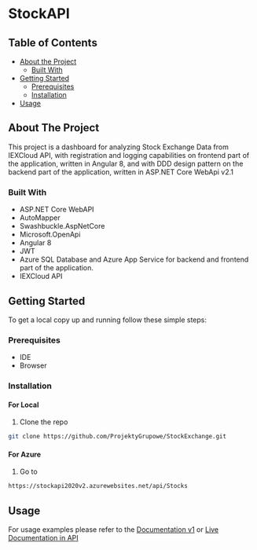 <h1>StockAPI</h1>

<!-- TABLE OF CONTENTS -->
## Table of Contents

* [About the Project](#about-the-project)
  * [Built With](#built-with)
* [Getting Started](#getting-started)
  * [Prerequisites](#prerequisites)
  * [Installation](#installation)
* [Usage](#usage)

<!-- ABOUT THE PROJECT -->
## About The Project
This project is a dashboard for analyzing Stock Exchange Data from IEXCloud API, with registration and logging capabilities on frontend part of the application, written in Angular 8, and with DDD design pattern on the backend part of the application, written in ASP.NET Core WebApi v2.1

### Built With
* ASP.NET Core WebAPI
* AutoMapper
* Swashbuckle.AspNetCore
* Microsoft.OpenApi
* Angular 8
* JWT
* Azure SQL Database and Azure App Service for backend and frontend part of the application.
* IEXCloud API

<!-- GETTING STARTED -->
## Getting Started

To get a local copy up and running follow these simple steps:

### Prerequisites
* IDE
* Browser

### Installation


#### For Local
1. Clone the repo
```sh
git clone https://github.com/ProjektyGrupowe/StockExchange.git
```

#### For Azure
1. Go to
```sh
https://stockapi2020v2.azurewebsites.net/api/Stocks
```

<!-- USAGE EXAMPLES -->
## Usage
For usage examples please refer to the [Documentation v1](https://app.swaggerhub.com/apis-docs/lukaszszafranski/stock-api/v1) or [Live Documentation in API](https://stockapi2020v2.azurewebsites.net/swagger/index.html)
